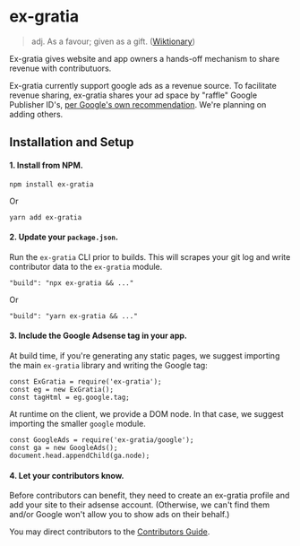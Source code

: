 # ex-gratia

> adj. As a favour; given as a gift. ([Wiktionary](https://en.wiktionary.org/wiki/ex_gratia))

Ex-gratia gives website and app owners a hands-off mechanism to share revenue with contributuors.

Ex-gratia currently support google ads as a revenue source. To facilitate revenue sharing, ex-gratia shares your ad space by "raffle" Google Publisher ID's, [per Google's own recommendation](https://adsense.googleblog.com/2008/07/sharing-your-ad-space.html). We're planning on adding others.

## Installation and Setup

#### 1. Install from NPM.

```
npm install ex-gratia
```

Or

```
yarn add ex-gratia
```

#### 2. Update your `package.json`.

Run the `ex-gratia` CLI prior to builds. This will scrapes your git log and write contributor data to the `ex-gratia` module.

```
"build": "npx ex-gratia && ..."
```

Or

```
"build": "yarn ex-gratia && ..."
```

#### 3. Include the Google Adsense tag in your app.

At build time, if you're generating any static pages, we suggest importing the main `ex-gratia` library and writing the Google tag:

```
const ExGratia = require('ex-gratia');
const eg = new ExGratia();
const tagHtml = eg.google.tag;
```

At runtime on the client, we provide a DOM node. In that case, we suggest importing the smaller `google` module.

```
const GoogleAds = require('ex-gratia/google');
const ga = new GoogleAds();
document.head.appendChild(ga.node);
```

#### 4. Let your contributors know.

Before contributors can benefit, they need to create an ex-gratia profile and add your site to their adsense account. (Otherwise, we can't find them and/or Google won't allow you to show ads on their behalf.)

You may direct contributors to the [Contributors Guide](contributors-guide.md).
